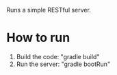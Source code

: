 Runs a simple RESTful server.


How to run
==========

1. Build the code: "gradle build"
2. Run the server: "gradle bootRun"



